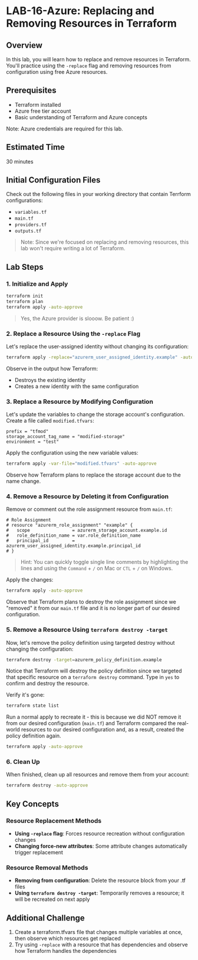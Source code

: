 # LAB-16-Azure: Replacing and Removing Resources in Terraform

## Overview
In this lab, you will learn how to replace and remove resources in Terraform. You'll practice using the `-replace` flag and removing resources from configuration using free Azure resources.

## Prerequisites
- Terraform installed
- Azure free tier account
- Basic understanding of Terraform and Azure concepts

Note: Azure credentials are required for this lab.

## Estimated Time
30 minutes

## Initial Configuration Files

Check out the following files in your working directory that contain Terrform configurations:

 - `variables.tf`
 - `main.tf`
 - `providers.tf`
 - `outputs.tf`

> Note: Since we're focused on replacing and removing resources, this lab won't require writing a lot of Terraform.

## Lab Steps

### 1. Initialize and Apply
```bash
terraform init
terraform plan
terraform apply -auto-approve
```

> Yes, the Azure provider is slooow. Be patient :)

### 2. Replace a Resource Using the `-replace` Flag

Let's replace the user-assigned identity without changing its configuration:

```bash
terraform apply -replace="azurerm_user_assigned_identity.example" -auto-approve
```

Observe in the output how Terraform:
- Destroys the existing identity
- Creates a new identity with the same configuration

### 3. Replace a Resource by Modifying Configuration

Let's update the variables to change the storage account's configuration. Create a file called `modified.tfvars`:

```hcl
prefix = "tfmod"
storage_account_tag_name = "modified-storage"
environment = "test"
```

Apply the configuration using the new variable values:

```bash
terraform apply -var-file="modified.tfvars" -auto-approve
```

Observe how Terraform plans to replace the storage account due to the name change.

### 4. Remove a Resource by Deleting it from Configuration

Remove or comment out the role assignment resource from `main.tf`:

```hcl
# Role Assignment
# resource "azurerm_role_assignment" "example" {
#   scope                = azurerm_storage_account.example.id
#   role_definition_name = var.role_definition_name
#   principal_id         = azurerm_user_assigned_identity.example.principal_id
# }
```

> Hint: You can quickly toggle single line comments by highlighting the lines and using the `Command` + `/` on Mac or `CTL` + `/` on Windows.

Apply the changes:

```bash
terraform apply -auto-approve
```

Observe that Terraform plans to destroy the role assignment since we "removed" it from our `main.tf` file and it is no longer part of our desired configuration.

### 5. Remove a Resource Using `terraform destroy -target`

Now, let's remove the policy definition using targeted destroy without changing the configuration:

```bash
terraform destroy -target=azurerm_policy_definition.example
```

Notice that Terraform will destroy the policy definition since we targeted that specific resource on a `terraform destroy` command. Type in `yes` to confirm and destroy the resource.

Verify it's gone:

```bash
terraform state list
```

Run a normal apply to recreate it - this is because we did NOT remove it from our desired configuration (`main.tf`) and Terraform compared the real-world resources to our desired configuration and, as a result, created the policy definition again.

```bash
terraform apply -auto-approve
```

### 6. Clean Up

When finished, clean up all resources and remove them from your account:

```bash
terraform destroy -auto-approve
```

## Key Concepts

### Resource Replacement Methods
- **Using `-replace` flag**: Forces resource recreation without configuration changes
- **Changing force-new attributes**: Some attribute changes automatically trigger replacement

### Resource Removal Methods
- **Removing from configuration**: Delete the resource block from your .tf files
- **Using `terraform destroy -target`**: Temporarily removes a resource; it will be recreated on next apply

## Additional Challenge

1. Create a terraform.tfvars file that changes multiple variables at once, then observe which resources get replaced
2. Try using `-replace` with a resource that has dependencies and observe how Terraform handles the dependencies

